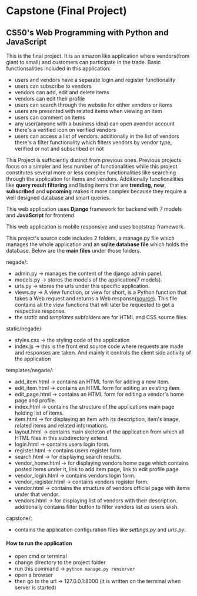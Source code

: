 # Capstone (Final Project)

## **CS50's Web Programming with Python and JavaScript**

This is the final project. It is an amazon like application where vendors(from giant to small) and customers can participate in the trade.
Basic functionsalities included in this application:
* users and vendors have a separate login and register functionality
* users can subscribe to vendors
* vendors can add, edit and delete items
* vendors can edit their profile
* users can search through the website for either vendors or items
* users are presented with related items when viewing an item
* users can comment on items
* any user(anyone with a business idea) can open  avendor account
* there's a verified icon on verified vendors
* users can access a list of vendors. additionally in the list of vendors there's a filter functionality which filters vendors by vendor type, verified or not and subscribed or not

This Project is sufficiently distinct from previous ones. Previous projects focus on a simpler and less number of functionalities while this project constitutes several more or less complex functionalities like searching through the application for items and vendors. Additionally functionalities like **query result filtering** and listing items that are **trending**, **new**, **subscribed** and **upcoming** makes it more complex because they require a well designed database and smart queries.

This web application uses **Django** framework for backend with 7 models and **JavaScript** for frontend.

This web application is mobile responsive and uses bootstrap framework.

This project's source code includes 2 folders, a manage.py file which manages the whole application and an **sqlite database file** which holds the database. Below are the **main files** under those folders.

negade/:
* admin.py -> manages the content of the django admin panel.
* models.py -> stores the models of the application(7 models).
* urls.py -> stores the urls under this specific application.
* views.py -> A view function, or view for short, is a Python function that takes a Web request and returns a Web response([source](https://docs.djangoproject.com/en/3.1/topics/http/views/)). This file contains all the view functions that will later be requested to get a respective response.
* the *static* and *templates* subfolders are for HTML and CSS source files.

static/negade/:
* styles.css -> the styling code of the application
* index.js -> this is the front end source code where requests are made and responses are taken. And mainly it controls the client side activity of the application

templates/negade/:
* add_item.html -> contains an HTML form for adding a new item.
* edit_item.html -> contains an HTML form for editing an existing item.
* edit_page.html -> contains an HTML form for editing a vendor's home page and profile.
* index.html -> contains the structure of the applications main page holding list of items.
* item.html -> for displaying an item with its description, item's image, related items and related informations.
* layout.html -> contains main skeleton of the application from which all HTML files in this subdirectory extend.
* login.html -> contains users login form.
* register.html -> contains users register form.
* search.html -> for displaying search results.
* vendor_home.html -> for displaying vendors home page which contains posted items under it, link to add item page, link to edit profile page.
* vendor_login.html -> contains vendors login form.
* vendor_register.html -> contains vendors register form.
* vendor.html -> contains the structure of vendors official page with items under that vendor.
* vendors.html -> for displaying list of vendors with their description. additionally contains filter button to filter vendors list as users wish.

capstone/:
* contains the application configuration files like *settings.py* and *urls.py*.

#### How to run the application

* open cmd or terminal
* change directory to the project folder
* run this command -> `python manage.py runserver`
* open a browser 
* then go to the url -> 127.0.0.1:8000 (it is written on the terminal when server is started)